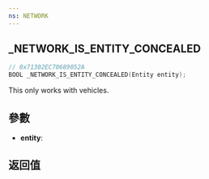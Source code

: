 ```yaml
---
ns: NETWORK
---
```

## _NETWORK_IS_ENTITY_CONCEALED

```c
// 0x71302EC70689052A
BOOL _NETWORK_IS_ENTITY_CONCEALED(Entity entity);
```

This only works with vehicles.

## 參數
* **entity**: 

## 返回值
